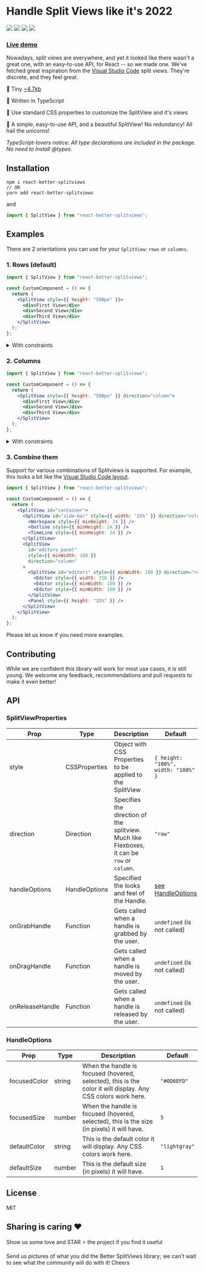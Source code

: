 # Handle Split Views like it's 2022

<img src="https://badgen.net/bundlephobia/dependency-count/react-better-splitviews" /> <img src="https://badgen.net/bundlephobia/minzip/react-better-splitviews" /> <img src="https://badgen.net/bundlephobia/tree-shaking/react-better-splitviews" /> <img src="https://badgen.net/npm/dt/react-better-splitviews" />

### [Live demo](http://1amchris.github.io/react-better-splitviews/)

Nowadays, split views are everywhere, and yet it looked like there wasn't a great one, with an easy-to-use API, for React -- so we made one. We've fetched great inspiration from the [Visual Studio Code](https://code.visualstudio.com) split views. They're discrete, and they feel great.

🐥 Tiny <a href="https://bundlephobia.com/result?p=react-better-splitviews" target="blank">~4.7kb</a>

🐼 Written in TypeScript

🦁 Use standard CSS properties to customize the SplitView and it's views

🦄 A simple, easy-to-use API, and a beautiful SplitView! No redundancy! All hail the unicorns!

<i>TypeScript-lovers notice: All type declarations are included in the package. No need to install @types.</i>

## Installation

```ssh
npm i react-better-splitviews
// OR
yarn add react-better-splitviews
```

and

```jsx
import { SplitView } from "react-better-splitviews";
```

## Examples

There are 2 orientations you can use for your `SplitView`: `rows` or `columns`.

### 1. Rows (default)

```jsx
import { SplitView } from "react-better-splitviews";

const CustomComponent = () => {
  return (
    <SplitView style={{ height: "500px" }}>
      <div>First View</div>
      <div>Second View</div>
      <div>Third View</div>
    </SplitView>
  );
};
```

<details><summary>With constraints</summary>

```jsx
import { SplitView } from "react-better-splitviews";

const CustomComponent = () => {
  return (
    <SplitView style={{ height: "500px" }}>
      {/* Width will start at 10 pixels */}
      <div style={{ width: "10px" }}>First View</div>

      {/*
        Width will start at 50% of the SplitView's 
        It can't be shrunk under 110 pixels
      */}
      <div style={{ width: "50%", minWidth: 110 }}>Second View</div>

      {/* 
        Width will take all remaining space 
        It can't be shrunk under 100 pixels
        It can't be stretched above 300 pixels
      */}
      <div style={{ minWidth: 100, maxWidth: 300 }}>Third View</div>
    </SplitView>
  );
};
```

</details>

### 2. Columns

```jsx
import { SplitView } from "react-better-splitviews";

const CustomComponent = () => {
  return (
    <SplitView style={{ height: "500px" }} direction="column">
      <div>First View</div>
      <div>Second View</div>
      <div>Third View</div>
    </SplitView>
  );
};
```

<details><summary>With constraints</summary>

```jsx
import { SplitView } from "react-better-splitviews";

const CustomComponent = () => {
  return (
    <SplitView style={{ height: "500px" }} direction="column">
      {/* Height will start at 10 pixels */}
      <div style={{ height: "10px" }}>First View</div>

      {/*
        Height will start at 50% of the SplitView's 
        It can't be shrunk under 110 pixels
      */}
      <div style={{ height: "50%", minHeight: 110 }}>Second View</div>

      {/* 
        Height will take all remaining space 
        It can't be shrunk under 100 pixels
        It can't be stretched above 300 pixels
      */}
      <div style={{ minHeight: 100, maxHeight: 300 }}>Third View</div>
    </SplitView>
  );
};
```

</details>

### 3. Combine them

Support for various combinations of Splitviews is supported. For example, this looks a bit like the [Visual Studio Code layout](https://code.visualstudio.com/api/ux-guidelines/overview).

```jsx
import { SplitView } from "react-better-splitviews";

const CustomComponent = () => {
  return (
    <SplitView id="container">
      <SplitView id="side-bar" style={{ width: "25%" }} direction="column">
        <Workspace style={{ minHeight: 24 }} />
        <Outline style={{ minHeight: 24 }} />
        <TimeLine style={{ minHeight: 24 }} />
      </SplitView>
      <SplitView
        id="editors_panel"
        style={{ minWidth: 100 }}
        direction="column"
      >
        <SplitView id="editors" style={{ minWidth: 100 }} direction="row">
          <Editor style={{ width: 250 }} />
          <Editor style={{ minWidth: 100 }} />
          <Editor style={{ minWidth: 100 }} />
        </SplitView>
        <Panel style={{ height: "25%" }} />
      </SplitView>
    </SplitView>
  );
};
```

Please let us know if you need more examples.

## Contributing

While we are confident this library will work for most use cases, it is still young. We welcome any feedback, recommendations and pull requests to make it even better!

## API

### SplitViewProperties

| Prop            | Type          | Description                                                                                 | Default                             |
| --------------- | ------------- | ------------------------------------------------------------------------------------------- | ----------------------------------- |
| style           | CSSProperties | Object with CSS Properties to be applied to the SplitView                                   | `{ height: "100%", width: "100%" }` |
| direction       | Direction     | Specifies the direction of the splitview. Much like Flexboxes, it can be `row` or `column`. | `"row"`                             |
| handleOptions   | HandleOptions | Specified the looks and feel of the Handle.                                                 | [see HandleOptions](#HandleOptions) |
| onGrabHandle    | Function      | Gets called when a handle is grabbed by the user.                                           | `undefined` (is not called)         |
| onDragHandle    | Function      | Gets called when a handle is moved by the user.                                             | `undefined` (is not called)         |
| onReleaseHandle | Function      | Gets called when a handle is released by the user.                                          | `undefined` (is not called)         |

### HandleOptions

| Prop         | Type   | Description                                                                                                  | Default       |
| ------------ | ------ | ------------------------------------------------------------------------------------------------------------ | ------------- |
| focusedColor | string | When the handle is focused (hovered, selected), this is the color it will display. Any CSS colors work here. | `"#0D6EFD"`   |
| focusedSize  | number | When the handle is focused (hovered, selected), this is the size (in pixels) it will have.                   | `5`           |
| defaultColor | string | This is the default color it will display. Any CSS colors work here.                                         | `"lightgray"` |
| defaultSize  | number | This is the default size (in pixels) it will have.                                                           | `1`           |

## License

MIT

## Sharing is caring ❤️

Show us some love and STAR ⭐ the project if you find it useful

Send us pictures of what you did the Better SplitViews library; we can't wait to see what the community will do with it! Cheers

